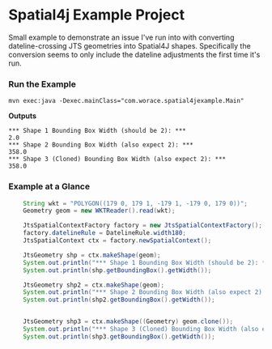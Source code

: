 # Spatial4j Example Project

Small example to demonstrate an issue I've run into with converting dateline-crossing JTS geometries into Spatial4J shapes. Specifically the conversion seems to only include the dateline adjustments the first time it's run.

### Run the Example

```
mvn exec:java -Dexec.mainClass="com.worace.spatial4jexample.Main"
```

**Outputs**

```
*** Shape 1 Bounding Box Width (should be 2): ***
2.0
*** Shape 2 Bounding Box Width (also expect 2): ***
358.0
*** Shape 3 (Cloned) Bounding Box Width (also expect 2): ***
358.0
```

### Example at a Glance

```java
    String wkt = "POLYGON((179 0, 179 1, -179 1, -179 0, 179 0))";
    Geometry geom = new WKTReader().read(wkt);

    JtsSpatialContextFactory factory = new JtsSpatialContextFactory();
    factory.datelineRule = DatelineRule.width180;
    JtsSpatialContext ctx = factory.newSpatialContext();

    JtsGeometry shp = ctx.makeShape(geom);
    System.out.println("*** Shape 1 Bounding Box Width (should be 2): ***");
    System.out.println(shp.getBoundingBox().getWidth());

    JtsGeometry shp2 = ctx.makeShape(geom);
    System.out.println("*** Shape 2 Bounding Box Width (also expect 2): ***");
    System.out.println(shp2.getBoundingBox().getWidth());


    JtsGeometry shp3 = ctx.makeShape((Geometry) geom.clone());
    System.out.println("*** Shape 3 (Cloned) Bounding Box Width (also expect 2): ***");
    System.out.println(shp3.getBoundingBox().getWidth());
```
